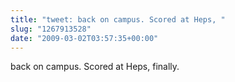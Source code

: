 ```yaml
---
title: "tweet: back on campus. Scored at Heps, "
slug: "1267913528"
date: "2009-03-02T03:57:35+00:00"
---
```

back on campus. Scored at Heps, finally.